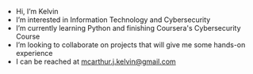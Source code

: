 - Hi, I’m Kelvin
- I’m interested in Information Technology and Cybersecurity
- I’m currently learning Python and finishing Coursera's Cybersecurity Course
- I’m looking to collaborate on projects that will give me some hands-on experience
- I can be reached at mcarthur.j.kelvin@gmail.com

<!---
Blaqueknite/Blaqueknite is a ✨ special ✨ repository because its `README.md` (this file) appears on your GitHub profile.
You can click the Preview link to take a look at your changes.
📑 CERTIFICATIONS
https://bit.ly/46Mgjqo

